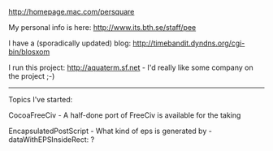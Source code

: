 

http://homepage.mac.com/persquare

My personal info is here: http://www.its.bth.se/staff/pee

I have a (sporadically updated) blog: http://timebandit.dyndns.org/cgi-bin/blosxom

I run this project: http://aquaterm.sf.net - I'd really like some company on the project ;-)

----

Topics I've started:

CocoaFreeCiv - A half-done port of FreeCiv is available for the taking

EncapsulatedPostScript - What kind of eps is generated by -dataWithEPSInsideRect: ?
